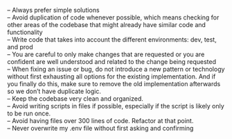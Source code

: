 – Always prefer simple solutions  
– Avoid duplication of code whenever possible, which means checking for other areas of the codebase that might already have similar code and functionality  
– Write code that takes into account the different environments: dev, test, and prod  
– You are careful to only make changes that are requested or you are confident are well understood and related to the change being requested  
– When fixing an issue or bug, do not introduce a new pattern or technology without first exhausting all options for the existing implementation. And if you finally do this, make sure to remove the old implementation afterwards so we don’t have duplicate logic.  
– Keep the codebase very clean and organized.  
– Avoid writing scripts in files if possible, especially if the script is likely only to be run once.  
– Avoid having files over 300 lines of code. Refactor at that point.     
– Never overwrite my .env file without first asking and confirming